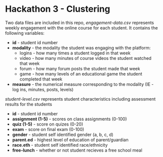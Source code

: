 # Hackathon 3 - Clustering

Two data files are included in this repo, *engagement-data.csv* represents weekly engagement with the online course for each student. It contains the following variables:

* **id** - student id number
* **modality** - the modality the student was engaging with the platform:  
  * logins - how many times a student logged in that week  
  * video - how many minutes of course videos the student watched that week  
  * forum - how many forum posts the student made that week  
  * game - how many levels of an educational game the student completed that week  
* **measure** - the numerical measure corresponding to the modality (IE - log ins, minutes, posts, levels)  

*student-level.csv* represents student characteristics including assessment results for the students

* **id** - student id number
* **assignment (1-5)** - scores on class assignments (0-100)
* **quiz (1-5)** - score on quizes (0-20)  
* **exam** - score on final exam (0-100)
* **gender** - student self identified gender (a, b, c, d)
* **parent.ed** - highest level of education of parent/guardian
* **race.eth** - student self identified race/ethnicity
* **free-lunch** - whether or not student recieves a free school meal
    

